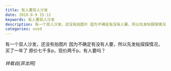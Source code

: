 ```yaml
---
title: 有人要双人沙发
date: 2018-8-9 15:12
keywords: 有人要双人沙发
description: 有一个双人沙发，还没有拍图片 因为不确定有没有人要，所以先发帖探探情况，买了一年了 原价七千多p，现价两千p，有人要吗？
categories: used
---
```

<td class="t_f" id="postmessage_1616367">

有一个双人沙发，还没有拍图片 因为不确定有没有人要，所以先发帖探探情况，买了一年了 原价七千多p，现价两千p，有人要吗？</td>
###### 转载自[菲龙网]
